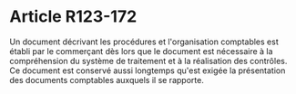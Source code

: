 # Article R123-172

Un document décrivant les procédures et l'organisation comptables est établi par le commerçant dès lors que le document est nécessaire à la compréhension du système de traitement et à la réalisation des contrôles.   Ce document est conservé aussi longtemps qu'est exigée la présentation des documents comptables auxquels il se rapporte.